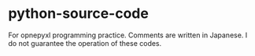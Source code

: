 # python-source-code
For opnepyxl programming practice.
Comments are written in Japanese.
I do not guarantee the operation of these codes.
